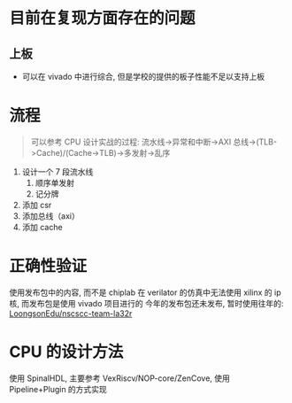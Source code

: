 # 目前在复现方面存在的问题
## 上板
- 可以在 vivado 中进行综合, 但是学校的提供的板子性能不足以支持上板

# 流程
> 可以参考 CPU 设计实战的过程: 流水线->异常和中断->AXI 总线->(TLB->Cache)/(Cache->TLB)->多发射->乱序
1. 设计一个 7 段流水线
	1. 顺序单发射
	2. 记分牌
2. 添加 csr
3. 添加总线（axi）
4. 添加 cache

# 正确性验证
使用发布包中的内容, 而不是 chiplab 
在 verilator 的仿真中无法使用 xilinx 的 ip 核, 而发布包是使用 vivado 项目进行的
今年的发布包还未发布, 暂时使用往年的: [LoongsonEdu/nscscc-team-la32r](https://gitee.com/loongson-edu/nscscc-team-la32r)

# CPU 的设计方法
使用 SpinalHDL, 主要参考 VexRiscv/NOP-core/ZenCove, 使用 Pipeline+Plugin 的方式实现